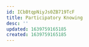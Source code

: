 ```yaml
---
id: ICbBtqpNiyJs0ZB719TcF
title: Participatory Knowing
desc: ''
updated: 1639759165185
created: 1639759165185
---
```


